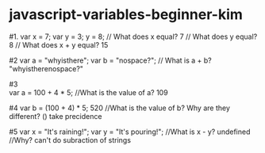 # javascript-variables-beginner-kim

#1.
    var  x = 7;
    var  y = 3;
    y = 8;
    // What does x equal? 7
    // What does y equal? 8
    // What does x + y equal? 15

#2
    var a = "whyisthere";
    var b = "nospace?";
    // What is a + b? "whyistherenospace?"

#3  
    var a = 100 + 4 * 5;
    //What is the value of a? 109

#4
    var b = (100 + 4) * 5; 520 
    //What is the value of b? Why are they different? () take precidence

#5
  var x = "It's raining!";
  var y = "It's pouring!";
    //What is x - y? undefined
    //Why? can't do subraction of strings
